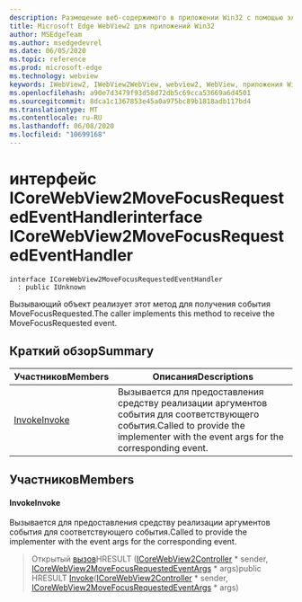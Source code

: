 ```yaml
---
description: Размещение веб-содержимого в приложении Win32 с помощью элемента управления Microsoft Edge WebView2
title: Microsoft Edge WebView2 для приложений Win32
author: MSEdgeTeam
ms.author: msedgedevrel
ms.date: 06/05/2020
ms.topic: reference
ms.prod: microsoft-edge
ms.technology: webview
keywords: IWebView2, IWebView2WebView, webview2, WebView, приложения Win32, Win32, EDGE, ICoreWebView2, ICoreWebView2Controller, элемент управления "веб-браузер", HTML Edge
ms.openlocfilehash: a90e7d3479f93d58d72db5c69cca53669a6d4501
ms.sourcegitcommit: 8dca1c1367853e45a0a975bc89b1818adb117bd4
ms.translationtype: MT
ms.contentlocale: ru-RU
ms.lasthandoff: 06/08/2020
ms.locfileid: "10699168"
---
```

# <span data-ttu-id="0fdf7-104">интерфейс ICoreWebView2MoveFocusRequestedEventHandler</span><span class="sxs-lookup"><span data-stu-id="0fdf7-104">interface ICoreWebView2MoveFocusRequestedEventHandler</span></span> 

```
interface ICoreWebView2MoveFocusRequestedEventHandler
  : public IUnknown
```

<span data-ttu-id="0fdf7-105">Вызывающий объект реализует этот метод для получения события MoveFocusRequested.</span><span class="sxs-lookup"><span data-stu-id="0fdf7-105">The caller implements this method to receive the MoveFocusRequested event.</span></span>

## <span data-ttu-id="0fdf7-106">Краткий обзор</span><span class="sxs-lookup"><span data-stu-id="0fdf7-106">Summary</span></span>

 <span data-ttu-id="0fdf7-107">Участников</span><span class="sxs-lookup"><span data-stu-id="0fdf7-107">Members</span></span>                        | <span data-ttu-id="0fdf7-108">Описания</span><span class="sxs-lookup"><span data-stu-id="0fdf7-108">Descriptions</span></span>
--------------------------------|---------------------------------------------
[<span data-ttu-id="0fdf7-109">Invoke</span><span class="sxs-lookup"><span data-stu-id="0fdf7-109">Invoke</span></span>](#invoke) | <span data-ttu-id="0fdf7-110">Вызывается для предоставления средству реализации аргументов события для соответствующего события.</span><span class="sxs-lookup"><span data-stu-id="0fdf7-110">Called to provide the implementer with the event args for the corresponding event.</span></span>

## <span data-ttu-id="0fdf7-111">Участников</span><span class="sxs-lookup"><span data-stu-id="0fdf7-111">Members</span></span>

#### <span data-ttu-id="0fdf7-112">Invoke</span><span class="sxs-lookup"><span data-stu-id="0fdf7-112">Invoke</span></span> 

<span data-ttu-id="0fdf7-113">Вызывается для предоставления средству реализации аргументов события для соответствующего события.</span><span class="sxs-lookup"><span data-stu-id="0fdf7-113">Called to provide the implementer with the event args for the corresponding event.</span></span>

> <span data-ttu-id="0fdf7-114">Открытый [вызов](#invoke)HRESULT ([ICoreWebView2Controller](icorewebview2controller.md) \* sender, [ICoreWebView2MoveFocusRequestedEventArgs](icorewebview2movefocusrequestedeventargs.md) \* args)</span><span class="sxs-lookup"><span data-stu-id="0fdf7-114">public HRESULT [Invoke](#invoke)([ICoreWebView2Controller](icorewebview2controller.md) \* sender, [ICoreWebView2MoveFocusRequestedEventArgs](icorewebview2movefocusrequestedeventargs.md) \* args)</span></span>

